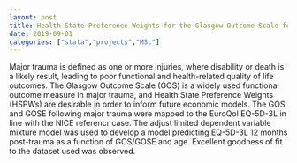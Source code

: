 ```yaml
---
layout: post
title: Health State Preference Weights for the Glasgow Outcome Scale following Major Trauma: A Mapping Study
date: 2019-09-01
categories: ["stata","projects","MSc"]
---
```


Major trauma is defined as one or more injuries, where disability or death is a likely result, leading to poor functional and health-related quality of life outcomes. The Glasgow Outcome Scale (GOS) is a widely used functional outcome measure in major trauma, and Health State Preference Weights (HSPWs) are desirable in order to inform future economic models. The GOS and GOSE following major trauma were mapped to the EuroQol EQ-5D-3L in line with the NICE referencr case. The adjust limited dependent variable mixture model was used to develop a model predicting EQ-5D-3L 12 months post-trauma as a function of GOS/GOSE and age. Excellent goodness of fit to the dataset used was observed. 